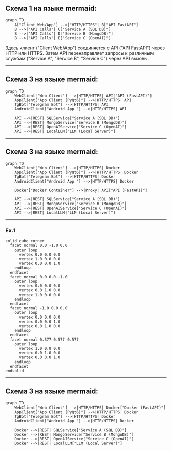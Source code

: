 ## Схема 1 на языке mermaid:

```mermaid
graph TD
    A["Client Web/App"] -->|"HTTP/HTTPS"| B["API FastAPI"]
    B -->|"API Calls"| C["Service A (SQL DB)"]
    B -->|"API Calls"| D["Service B (MongoDB)"]
    B -->|"API Calls"| E["Service C (OpenAI)"]
```

Здесь клиент ("Client Web/App") соединяется с API ("API FastAPI") через HTTP или HTTPS. 
Затем API перенаправляет запросы к различным службам ("Service A", "Service B", "Service C") через API вызовы.

---

## Схема 3 на языке mermaid:

```mermaid
graph TD
    WebClient["Web Client"] -->|HTTP/HTTPS| API["API (FastAPI)"]
    AppClient["App Client (PyQt6)"] -->|HTTP/HTTPS| API
    TgBot["Telegram Bot"] -->|HTTP/HTTPS| API
    AndroidClient["Android App "] -->|HTTP/HTTPS| API
    
    API -->|REST| SQLService["Service A (SQL DB)"]
    API -->|REST| MongoService["Service B (MongoDB)"]
    API -->|REST| OpenAIService["Service C (OpenAI)"]
    API -->|REST| LocalLLM["LLM (Local Server)"]
```

---

## Схема 3 на языке mermaid:

```mermaid
graph TD
    WebClient["Web Client"] -->|HTTP/HTTPS| Docker
    AppClient["App Client (PyQt6)"] -->|HTTP/HTTPS| Docker
    TgBot["Telegram Bot"] -->|HTTP/HTTPS| Docker
    AndroidClient["Android App "] -->|HTTP/HTTPS| Docker

    Docker["Docker Container"] -->|Proxy| API["API (FastAPI)"]

    API -->|REST| SQLService["Service A (SQL DB)"]
    API -->|REST| MongoService["Service B (MongoDB)"]
    API -->|REST| OpenAIService["Service C (OpenAI)"]
    API -->|REST| LocalLLM["LLM (Local Server)"]
```

---

### Ex.1

```stl
solid cube_corner
  facet normal 0.0 -1.0 0.0
    outer loop
      vertex 0.0 0.0 0.0
      vertex 1.0 0.0 0.0
      vertex 0.0 0.0 1.0
    endloop
  endfacet
  facet normal 0.0 0.0 -1.0
    outer loop
      vertex 0.0 0.0 0.0
      vertex 0.0 1.0 0.0
      vertex 1.0 0.0 0.0
    endloop
  endfacet
  facet normal -1.0 0.0 0.0
    outer loop
      vertex 0.0 0.0 0.0
      vertex 0.0 0.0 1.0
      vertex 0.0 1.0 0.0
    endloop
  endfacet
  facet normal 0.577 0.577 0.577
    outer loop
      vertex 1.0 0.0 0.0
      vertex 0.0 1.0 0.0
      vertex 0.0 0.0 1.0
    endloop
  endfacet
endsolid
```
---

## Схема 3 на языке mermaid:

```mermaid
graph TD
    WebClient["Web Client"] -->|HTTP/HTTPS| Docker["Docker (FastAPI)"]
    AppClient["App Client (PyQt6)"] -->|HTTP/HTTPS| Docker
    TgBot["Telegram Bot"] -->|HTTP/HTTPS| Docker
    AndroidClient["Android App "] -->|HTTP/HTTPS| Docker
    
    Docker -->|REST| SQLService["Service A (SQL DB)"]
    Docker -->|REST| MongoService["Service B (MongoDB)"]
    Docker -->|REST| OpenAIService["Service C (OpenAI)"]
    Docker -->|REST| LocalLLM["LLM (Local Server)"]
```
